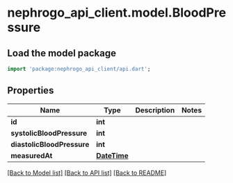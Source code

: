 # nephrogo_api_client.model.BloodPressure

## Load the model package
```dart
import 'package:nephrogo_api_client/api.dart';
```

## Properties
Name | Type | Description | Notes
------------ | ------------- | ------------- | -------------
**id** | **int** |  | 
**systolicBloodPressure** | **int** |  | 
**diastolicBloodPressure** | **int** |  | 
**measuredAt** | [**DateTime**](DateTime.md) |  | 

[[Back to Model list]](../README.md#documentation-for-models) [[Back to API list]](../README.md#documentation-for-api-endpoints) [[Back to README]](../README.md)


